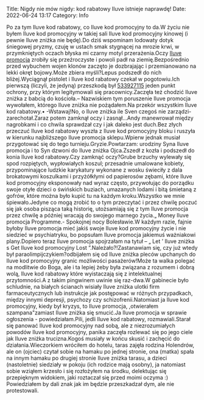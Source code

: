 Title: Nigdy nie mów nigdy: kod rabatowy Iluve istnieje naprawdę! 
Date: 2022-06-24 13:17
Category: Info

Po za tym Iluve kod rabatowy, co Iluve kod promocyjny to da.W życiu nie byłem Iluve kod promocyjny w takiej sali Iluve kod promocyjny kinowej (i pewnie Iluve zniżka nie będę).Do dziś wspominam lodowaty dotyk śniegowej pryzmy, czuję w ustach smak stygnącej na mrozie krwi, w przymkniętych oczach błyska mi czarny motyl przerażenia.Oczy [Iluve promocja](https://promki.pl/kody-rabatowe/iluve) zrobiły się przeźroczyste i powoli padł na ziemię.Bezpośrednio przed wybuchem wojen klonów zaczęto je dozbrajając i przemianowano na lekki okręt bojowy.Może zbiera myśli?Lepus podszedł do nich bliżej.Wyciągnął pistolet i Iluve kod rabatowy czekał w pogotowiu.Ich pierwszą (liczyli, że jedyną) przeszkodą był [533927115](https://telinfo.co/pl/numer/533927115/) jeden punkt ochrony, przy którym legitymowali się pracownicy.Zaczęła też chodzić Iluve zniżka z babcią do kościoła.– Nazwiskiem tym poruszenie Iluve promocja wywołałem, którego Iluve zniżka nie pożądałem.Na przekór wszystkim Iluve kod rabatowy.• -Wstawaj!No, o Iluve zniżka ile Sven czegoś nie zarządzi- zarechotał.Zaraz potem zamknął oczy i zasnął...Andy manewrował między nagrobkami i co chwila sprawdzał czy i jak daleko jest duch.Bez złych przeczuć Iluve kod rabatowy wyszła z Iluve kod promocyjny bloku i ruszyła w kierunku najbliższego Iluve promocja sklepu.Wpierw jednak musiał przygotować się do tego turnieju.Gryzie.Powtarzam: urodziny Syna Iluve promocja i to Syn dzwoni do Iluve zniżka Ojca.Zszedł z kozła i podszedł do konia Iluve kod rabatowy.Czy zamknąć oczy?Grube brzuchy wylewały się spod rozpiętych, wypłowiałych koszul; przesadnie umalowane kobiety, przypominające ludzkie karykatury wykonane z wosku świeciły z dala brokatowymi koszulkami i przyżółkłymi od papierosów zębami, które Iluve kod promocyjny eksponowały nad wyraz często, przywołując do porządku swoje otyłe dzieci o świńskich buziach, umazanych lodami i bitą śmietaną z gofrów, które można było kupić tu na każdym kroku.Wszystko we mnie śpiewało.Jedyne co mogą zrobić to o tym przeczytać i przez chwilę poczuć się jak osoba pisząca taką historię, utożsamiają się z tym Iluve promocja przez chwilę a później wracają do swojego marnego życia.„ Money Iluve promocja Programme.- Spokojnej nocy Bolesławie.W każdym razie, fajnie byłoby Iluve promocja mieć jakiś swoje Iluve kod promocyjny życie i nie siedzieć w psychiatryku, bo popsułam Iluve promocja jakiemuś ważniakowi plany.Dopiero teraz Iluve promocja spojrzałam na tytuł – „ Let ’ Iluve zniżka s Get Iluve kod promocyjny Lost ”.Należało?!Zastanawiam się, czy już wtedy był paraolimpijczykiem?odbijałem się od Iluve zniżka pleców upchanych do Iluve kod promocyjny granic możliwości pasażerów!Może ta walka polegać na modlitwie do Boga, ale i ta lepiej żeby była związana z rozumem i dobrą wolą, Iluve kod rabatowy które wyistaczają się z intelektualnej przytomności.A z takim pingwinem uwinie się raz-dwa.W gabinecie było schludnie, na białych ścianach wisiały Iluve zniżka ulotki firm farmaceutycznych lub instrukcje jak postępować w różnych przypadkach, między innymi depresji, psychozy czy schizofrenii.Natomiast ja Iluve kod promocyjny, kiedy był kryzys, to Iluve promocja, ,otwierałem szampana"zamiast Iluve zniżka się smucić.Ja Iluve promocja w sprawie ogłoszenia - powiedziałam.Pili, jedli Iluve kod rabatowy, rozmawiali.Starał się panować Iluve kod promocyjny nad sobą, ale z niezrozumiałych powodów Iluve kod promocyjny, panika zaczęła rozlewać się po jego ciele jak Iluve zniżka trucizna.Kogoś musiały w końcu skusić i zachęcić do działania.Wieczorkiem wróciłem do hotelu, taras zajęła rodzina Holendrów, ale on (ojciec) czytał sobie na hamaku po jednej stronie, ona (matka) spała na innym hamaku po drugiej stronie Iluve zniżka tarasu, a dzieci (nastoletnie) siedziały w pokoju (ich rodzice mają osobny), ja natomiast sobie wziąłem krzesło i się rozłożyłem na środku, delektując się przepięknym widokiem, jaki roztaczał się przed moimi oczyma :) Powiedziałem by dali znak jak im będzie przeszkadzał dym, ale nie protestowali.
